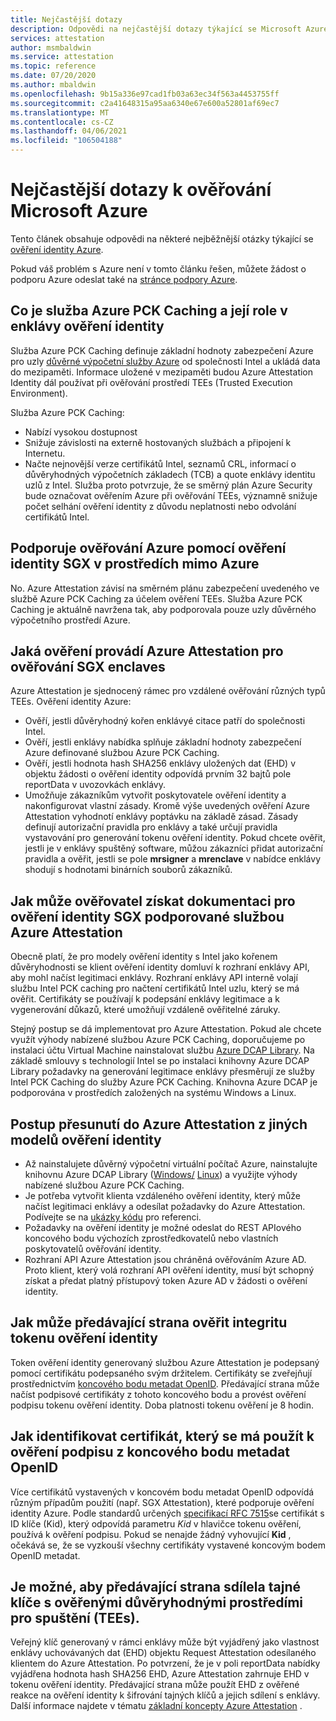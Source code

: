 ```yaml
---
title: Nejčastější dotazy
description: Odpovědi na nejčastější dotazy týkající se Microsoft Azure ověření identity
services: attestation
author: msmbaldwin
ms.service: attestation
ms.topic: reference
ms.date: 07/20/2020
ms.author: mbaldwin
ms.openlocfilehash: 9b15a336e97cad1fb03a63ec34f563a4453755ff
ms.sourcegitcommit: c2a41648315a95aa6340e67e600a52801af69ec7
ms.translationtype: MT
ms.contentlocale: cs-CZ
ms.lasthandoff: 04/06/2021
ms.locfileid: "106504188"
---
```

# <a name="frequently-asked-questions-for-microsoft-azure-attestation"></a>Nejčastější dotazy k ověřování Microsoft Azure

Tento článek obsahuje odpovědi na některé nejběžnější otázky týkající se [ověření identity Azure](overview.md).

Pokud váš problém s Azure není v tomto článku řešen, můžete žádost o podporu Azure odeslat také na [stránce podpory Azure](https://azure.microsoft.com/support/options/).

## <a name="what-is-azure-pck-caching-service-and-its-role-in-enclave-attestation"></a>Co je služba Azure PCK Caching a její role v enklávy ověření identity

Služba Azure PCK Caching definuje základní hodnoty zabezpečení Azure pro uzly [důvěrné výpočetní služby Azure](../confidential-computing/overview.md) od společnosti Intel a ukládá data do mezipaměti. Informace uložené v mezipaměti budou Azure Attestation Identity dál používat při ověřování prostředí TEEs (Trusted Execution Environment).  

Služba Azure PCK Caching:
   - Nabízí vysokou dostupnost 
   - Snižuje závislosti na externě hostovaných službách a připojení k Internetu.
   - Načte nejnovější verze certifikátů Intel, seznamů CRL, informací o důvěryhodných výpočetních základech (TCB) a quote enklávy identitu uzlů z Intel. Služba proto potvrzuje, že se směrný plán Azure Security bude označovat ověřením Azure při ověřování TEEs, významně snižuje počet selhání ověření identity z důvodu neplatnosti nebo odvolání certifikátů Intel.  

## <a name="is-sgx-attestation-supported-by-azure-attestation-in-non-azure-environments"></a>Podporuje ověřování Azure pomocí ověření identity SGX v prostředích mimo Azure

No. Azure Attestation závisí na směrném plánu zabezpečení uvedeného ve službě Azure PCK Caching za účelem ověření TEEs. Služba Azure PCK Caching je aktuálně navržena tak, aby podporovala pouze uzly důvěrného výpočetního prostředí Azure. 

## <a name="what-validations-does-azure-attestation-perform-for-attesting-sgx-enclaves"></a>Jaká ověření provádí Azure Attestation pro ověřování SGX enclaves

Azure Attestation je sjednocený rámec pro vzdálené ověřování různých typů TEEs. Ověření identity Azure:

   - Ověří, jestli důvěryhodný kořen enklávyé citace patří do společnosti Intel.
   - Ověří, jestli enklávy nabídka splňuje základní hodnoty zabezpečení Azure definované službou Azure PCK Caching.
   - Ověří, jestli hodnota hash SHA256 enklávy uložených dat (EHD) v objektu žádosti o ověření identity odpovídá prvním 32 bajtů pole reportData v uvozovkách enklávy.
   - Umožňuje zákazníkům vytvořit poskytovatele ověření identity a nakonfigurovat vlastní zásady. Kromě výše uvedených ověření Azure Attestation vyhodnotí enklávy poptávku na základě zásad. Zásady definují autorizační pravidla pro enklávy a také určují pravidla vystavování pro generování tokenu ověření identity. Pokud chcete ověřit, jestli je v enklávy spuštěný software, můžou zákazníci přidat autorizační pravidla a ověřit, jestli se pole **mrsigner** a **mrenclave** v nabídce enklávy shodují s hodnotami binárních souborů zákazníků.

## <a name="how-can-a-verifier-obtain-the-collateral-for-sgx-attestation-supported-by-azure-attestation"></a>Jak může ověřovatel získat dokumentaci pro ověření identity SGX podporované službou Azure Attestation

Obecně platí, že pro modely ověření identity s Intel jako kořenem důvěryhodnosti se klient ověření identity domluví k rozhraní enklávy API, aby mohl načíst legitimaci enklávy. Rozhraní enklávy API interně volají službu Intel PCK caching pro načtení certifikátů Intel uzlu, který se má ověřit. Certifikáty se používají k podepsání enklávy legitimace a k vygenerování důkazů, které umožňují vzdáleně ověřitelné záruky.  

Stejný postup se dá implementovat pro Azure Attestation. Pokud ale chcete využít výhody nabízené službou Azure PCK Caching, doporučujeme po instalaci účtu Virtual Machine nainstalovat službu [Azure DCAP Library](https://www.nuget.org/packages/Microsoft.Azure.DCAP). Na základě smlouvy s technologií Intel se po instalaci knihovny Azure DCAP Library požadavky na generování legitimace enklávy přesměrují ze služby Intel PCK Caching do služby Azure PCK Caching. Knihovna Azure DCAP je podporována v prostředích založených na systému Windows a Linux.

## <a name="how-to-shift-to-azure-attestation-from-other-attestation-models"></a>Postup přesunutí do Azure Attestation z jiných modelů ověření identity

- Až nainstalujete důvěrný výpočetní virtuální počítač Azure, nainstalujte knihovnu Azure DCAP Library ([Windows/](https://www.nuget.org/packages/Microsoft.Azure.DCAP/) [Linux](https://packages.microsoft.com/ubuntu/18.04/prod/pool/main/a/az-dcap-client/)) a využijte výhody nabízené službou Azure PCK Caching.
- Je potřeba vytvořit klienta vzdáleného ověření identity, který může načíst legitimaci enklávy a odesílat požadavky do Azure Attestation. Podívejte se na [ukázky kódu](/samples/browse/?expanded=azure&terms=attestation) pro referenci. 
- Požadavky na ověření identity je možné odeslat do REST APIového koncového bodu výchozích zprostředkovatelů nebo vlastních poskytovatelů ověřování identity. 
- Rozhraní API Azure Attestation jsou chráněná ověřováním Azure AD. Proto klient, který volá rozhraní API ověření identity, musí být schopný získat a předat platný přístupový token Azure AD v žádosti o ověření identity. 

## <a name="how-can-the-relying-party-verify-the-integrity-of-attestation-token"></a>Jak může předávající strana ověřit integritu tokenu ověření identity

Token ověření identity generovaný službou Azure Attestation je podepsaný pomocí certifikátu podepsaného svým držitelem. Certifikáty se zveřejňují prostřednictvím [koncového bodu metadat OpenID](/rest/api/attestation/metadataconfiguration/get). Předávající strana může načíst podpisové certifikáty z tohoto koncového bodu a provést ověření podpisu tokenu ověření identity. Doba platnosti tokenu ověření je 8 hodin. 

## <a name="how-to-identify-the-certificate-to-be-used-for-signature-verification-from-the-openid-metadata-endpoint"></a>Jak identifikovat certifikát, který se má použít k ověření podpisu z koncového bodu metadat OpenID

Více certifikátů vystavených v koncovém bodu metadat OpenID odpovídá různým případům použití (např. SGX Attestation), které podporuje ověření identity Azure. Podle standardů určených [specifikací RFC 7515](https://tools.ietf.org/html/rfc7515)se certifikát s ID klíče (Kid), který odpovídá parametru *Kid* v hlavičce tokenu ověření, používá k ověření podpisu. Pokud se nenajde žádný vyhovující **Kid** , očekává se, že se vyzkouší všechny certifikáty vystavené koncovým bodem OpenID metadat.

## <a name="is-it-possible-for-the-relying-party-to-share-secrets-with-the-validated-trusted-execution-environments-tees"></a>Je možné, aby předávající strana sdílela tajné klíče s ověřenými důvěryhodnými prostředími pro spuštění (TEEs).

Veřejný klíč generovaný v rámci enklávy může být vyjádřený jako vlastnost enklávy uchovávaných dat (EHD) objektu Request Attestation odesílaného klientem do Azure Attestation. Po potvrzení, že je v poli reportData nabídky vyjádřena hodnota hash SHA256 EHD, Azure Attestation zahrnuje EHD v tokenu ověření identity. Předávající strana může použít EHD z ověřené reakce na ověření identity k šifrování tajných klíčů a jejich sdílení s enklávy. Další informace najdete v tématu [základní koncepty Azure Attestation](basic-concepts.md) .
